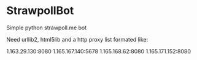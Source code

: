 # StrawpollBot
Simple python strawpoll.me bot

Need urllib2, html5lib and a http proxy list formated like:

1.163.29.130:8080
1.165.167.140:5678
1.165.168.62:8080
1.165.171.152:8080
